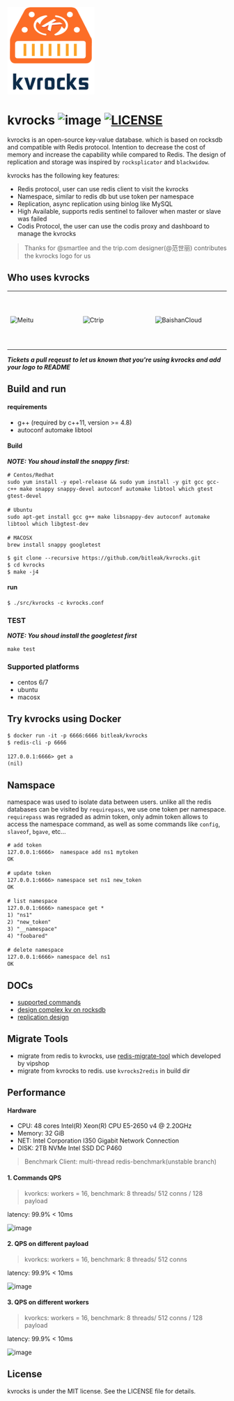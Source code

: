 <img src="docs/images/kvrocks_logo.png" alt="kvrocks_logo" width="200" height="200"/>

# kvrocks  ![image](https://travis-ci.org/bitleak/kvrocks.svg?branch=master) [![LICENSE](https://img.shields.io/github/license/bitleak/kvrocks.svg)](https://github.com/bitleak/kvrocks/blob/master/LICENSE)

kvrocks is an open-source key-value database. which is based on rocksdb and compatible with Redis protocol.  Intention to decrease the cost of memory and increase the capability while compared to Redis. The design of replication and storage was inspired by `rocksplicator` and `blackwidow`.

kvrocks has the following key features:

- Redis protocol, user can use redis client to visit the kvrocks
- Namespace, similar to redis db but use token per namespace
- Replication, async replication using binlog like MySQL
- High Available, supports redis sentinel to failover when master or slave was failed
- Codis Protocol, the user can use the codis proxy and dashboard to manage the kvrocks

> Thanks for @smartlee and the trip.com designer(@范世丽) contributes the kvrocks logo for us

## Who uses kvrocks 

<table>
<tr>
<td height = "128" width = "164"><img src="https://imgur.com/9X1kc2j.png" alt="Meitu"></td>
<td height = "128" width = "164"><img src="https://imgur.com/vqgSmMz.jpeg" alt="Ctrip"></td>
<td height = "128" width = "164"><img src="https://imgur.com/MJsoEN7.png" alt="BaishanCloud"></td>
</tr>
</table>

***Tickets a pull reqeust to let us known that you're using kvrocks and add your logo to README***

## Build and run

#### requirements

* g++ (required by c++11, version >= 4.8)
* autoconf automake libtool

#### Build

***NOTE: You shoud install the snappy first:***

```shell
# Centos/Redhat
sudo yum install -y epel-release && sudo yum install -y git gcc gcc-c++ make snappy snappy-devel autoconf automake libtool which gtest gtest-devel

# Ubuntu
sudo apt-get install gcc g++ make libsnappy-dev autoconf automake libtool which libgtest-dev

# MACOSX
brew install snappy googletest
```

```shell
$ git clone --recursive https://github.com/bitleak/kvrocks.git
$ cd kvrocks
$ make -j4
```

#### run

```shell
$ ./src/kvrocks -c kvrocks.conf
```

### TEST

***NOTE: You shoud install the googletest first***

```shell
make test
```

### Supported platforms

* centos 6/7
* ubuntu
* macosx

## Try kvrocks using Docker

```
$ docker run -it -p 6666:6666 bitleak/kvrocks
$ redis-cli -p 6666

127.0.0.1:6666> get a
(nil)
```

##  Namspace

namespace was used to isolate data between users. unlike all the redis databases can be visited by `requirepass`, we use one token per namespace. `requirepass` was regraded as admin token, only admin token allows to access the namespace command, as well as some commands like `config`, `slaveof`, `bgave`, etc… 

```
# add token
127.0.0.1:6666>  namespace add ns1 mytoken
OK

# update token
127.0.0.1:6666> namespace set ns1 new_token
OK

# list namespace
127.0.0.1:6666> namespace get *
1) "ns1"
2) "new_token"
3) "__namespace"
4) "foobared"

# delete namespace
127.0.0.1:6666> namespace del ns1
OK
```

## DOCs

* [supported commands](https://github.com/bitleak/kvrocks/blob/master/docs/support-commands.md)
* [design complex kv on rocksdb](https://github.com/bitleak/kvrocks/blob/master/docs/metadata-design.md)
* [replication design](https://github.com/bitleak/kvrocks/blob/master/docs/replication-design.md)

## Migrate Tools

* migrate from redis to kvrocks, use [redis-migrate-tool](https://github.com/vipshop/redis-migrate-tool) which developed by vipshop
* migrate from kvrocks to redis. use `kvrocks2redis` in build dir

## Performance

#### Hardware

* CPU: 48 cores Intel(R) Xeon(R) CPU E5-2650 v4 @ 2.20GHz
* Memory: 32 GiB
* NET:  Intel Corporation I350 Gigabit Network Connection
* DISK: 2TB NVMe Intel SSD DC P460

>  Benchmark Client:  multi-thread redis-benchmark(unstable branch)

 #### 1. Commands QPS

> kvorkcs: workers = 16, benchmark: 8 threads/ 512 conns / 128 payload

latency: 99.9% < 10ms

![image](https://raw.githubusercontent.com/bitleak/kvrocks/master/docs/images/chart-commands.png)

#### 2.  QPS on different payload

> kvorkcs: workers = 16, benchmark: 8 threads/ 512 conns

latency: 99.9% < 10ms

![image](https://raw.githubusercontent.com/bitleak/kvrocks/master/docs/images/chart-values.png)

#### 3. QPS on different workers

> kvorkcs: workers = 16, benchmark: 8 threads/ 512 conns / 128 payload

latency: 99.9% < 10ms

![image](https://raw.githubusercontent.com/bitleak/kvrocks/master/docs/images/chart-threads.png)

## License

kvrocks is under the MIT license. See the LICENSE file for details.
